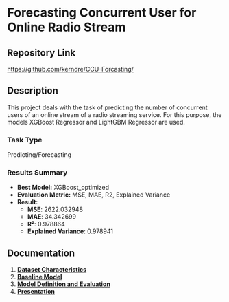 # Forecasting Concurrent User for Online Radio Stream

## Repository Link

https://github.com/kerndre/CCU-Forcasting/

## Description

This project deals with the task of predicting the number of concurrent users of an online stream of a radio streaming service. For this purpose, the models XGBoost Regressor and LightGBM Regressor are used.

### Task Type

Predicting/Forecasting

### Results Summary

- **Best Model:** XGBoost_optimized
- **Evaluation Metric:** MSE, MAE, R2, Explained Variance
- **Result:**
  - **MSE**: 2622.032948
  - **MAE**: 34.342699
  - **R²**: 0.978864
  - **Explained Variance**: 0.978941 

## Documentation

1. **[Dataset Characteristics](https://github.com/kerndre/CCU-Forcasting/blob/3be878163b94d6f798917e49e019ca18372e4a26/1_DatasetCharacteristics/dataset_advanced_time_series_analysis_optimized.ipynb)**
2. **[Baseline Model](https://github.com/kerndre/CCU-Forcasting/blob/abcb395636736170893e756366261a4a7edd102f/2_BaselineModel/baseline_advanced_time_series_analysis.ipynb)**
3. **[Model Definition and Evaluation](https://github.com/kerndre/CCU-Forcasting/blob/0abd273e6b38a42351b33949d25aaf0dacfde3ce/3_Model/model_advanced_time_series_analysis.ipynb)**
4. **[Presentation](https://github.com/kerndre/CCU-Forcasting/blob/9ecd29bbfdbc10d68c8131b78fc4d71b4279d490/4_Presentation/Presentation%20-%20Project%20Advanced%20Time%20Series%20Analysis.pdf)**
